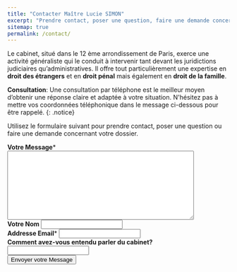 ```yaml
---
title: "Contacter Maître Lucie SIMON"
excerpt: "Prendre contact, poser une question, faire une demande concernant votre dossier"
sitemap: true
permalink: /contact/
---
```


Le cabinet, situé dans le 12 ème arrondissement de Paris, exerce une activité généraliste qui le conduit à intervenir tant devant les juridictions judiciaires qu’administratives. 
Il offre tout particulièrement une expertise en **droit des étrangers** et en **droit pénal** mais également en **droit de la famille**.

**Consultation**: Une consultation par téléphone est le meilleur moyen d’obtenir une réponse claire et adaptée à votre situation.
N'hésitez pas à mettre vos coordonnées téléphonique dans le message ci-dessous pour être rappelé.
{: .notice}

Utilisez le formulaire suivant pour prendre contact, poser une question ou faire une demande concernant votre dossier. 

<form id="form1" name="form1" accept-charset="UTF-8" autocomplete="off" enctype="multipart/form-data" method="post" novalidate action="https://formspree.io/{{site.author.email}}">
  <div class="form-group">
    <label id="title1" for="Field1"><strong>Votre Message</strong><span id="req_1" class="req">*</span></label>
    <textarea id="Field1" name="message" spellcheck="true" rows="10" cols="50" required></textarea>
  </div>
  <div class="form-group">
    <label id="title7" for="Field7"><strong>Votre Nom</strong></label>
    <input id="Field7" name="nom" type="text" maxlength="255">
  </div>
  <div class="form-group">
    <label id="title2" for="Field2"><strong>Addresse Email</strong><span id="req_2" class="req">*</span></label>
    <input id="Field2" name="email" type="email" spellcheck="false" maxlength="255" required>
  </div>
  <div class="form-group">
    <label id="title10" for="Field10"><strong>Comment avez-vous entendu parler du cabinet?</strong></label>
    <input id="Field10" name="come_from" type="text" maxlength="255">
  </div>
  <input type="hidden" name="_language" value="fr" />
  <input type="hidden" name="_next" value="/thanks/"/>
  <div class="form-group">
    <input type="hidden" name="_subject" value="Contact via Site Web"/>
    <button id="saveForm" name="saveForm" class="btn" type="submit">Envoyer votre Message</button>
  </div>
</form>